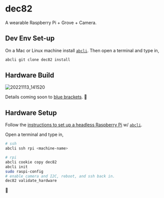 # dec82

A wearable Raspberry Pi + Grove + Camera.

## Dev Env Set-up


On a Mac or Linux machine install [`abcli`](https://github.com/kamangir/awesome-bash-cli). Then open a terminal and type in,

```bash
abcli git clone dec82 install
```

## Hardware Build

![20221113_141520](https://user-images.githubusercontent.com/1007567/201549578-87e6f84c-6c79-4a4b-8fd1-343c3ed77519.jpg)

Details coming soon to [blue brackets](https://github.com/kamangir/blue-bracket). 🚧 

## Hardware Setup

Follow the [instructions to set up a headless Raspberry Pi](https://github.com/kamangir/awesome-bash-cli/wiki/Raspberry-Pi) w/ [`abcli`](https://github.com/kamangir/awesome-bash-cli).

Open a terminal and type in,

```bash
# ssh
abcli ssh rpi <machine-name>

# rpi
abcli cookie copy dec82
abcli init
sudo raspi-config
# enable camera and I2C, reboot, and ssh back in.
dec82 validate_hardware
```

🚧